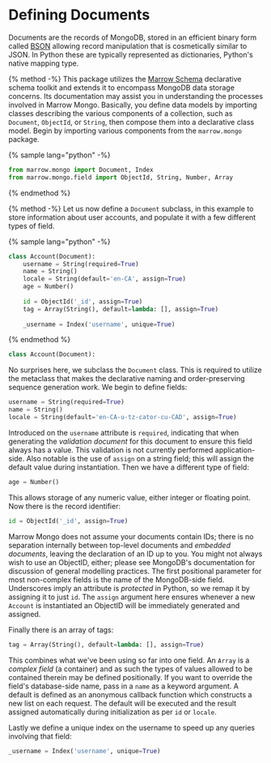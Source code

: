 # Defining Documents

Documents are the records of MongoDB, stored in an efficient binary form called [BSON](http://bsonspec.org) allowing record manipulation that is cosmetically similar to JSON. In Python these are typically represented as dictionaries, Python's native mapping type.

{% method -%}
This package utilizes the [Marrow Schema](https://github.com/marrow/schema#readme) declarative schema toolkit and extends it to encompass MongoDB data storage concerns. Its documentation may assist you in understanding the processes involved in Marrow Mongo. Basically, you define data models by importing classes describing the various components of a collection, such as ``Document``, ``ObjectId``, or ``String``, then compose them into a declarative class model. Begin by importing various components from the `marrow.mongo` package.

{% sample lang="python" -%}
```python
from marrow.mongo import Document, Index
from marrow.mongo.field import ObjectId, String, Number, Array
```
{% endmethod %}

{% method -%}
Let us now define a ``Document`` subclass, in this example to store information about user accounts, and populate it with a few different types of field.

{% sample lang="python" -%}
```python
class Account(Document):
	username = String(required=True)
	name = String()
	locale = String(default='en-CA', assign=True)
	age = Number()
	
	id = ObjectId('_id', assign=True)
	tag = Array(String(), default=lambda: [], assign=True)
	
	_username = Index('username', unique=True)
```
{% endmethod %}


```python
class Account(Document):
```

No surprises here, we subclass the `Document` class. This is required to utilize the metaclass that makes the declarative naming and order-preserving sequence generation work. We begin to define fields:

```python
username = String(required=True)
name = String()
locale = String(default='en-CA-u-tz-cator-cu-CAD', assign=True)
```

Introduced on the `username` attribute is `required`, indicating that when generating the *validation document* for this document to ensure this field always has a value. This validation is not currently performed application-side. Also notable is the use of `assign` on a string field; this will assign the default value during instantiation. Then we have a different type of field:

```python
age = Number()
```

This allows storage of any numeric value, either integer or floating point. Now there is the record identifier:

```python
id = ObjectId('_id', assign=True)
```

Marrow Mongo does not assume your documents contain IDs; there is no separation internally between top-level documents and *embedded documents*, leaving the declaration of an ID up to you. You might not always wish to use an ObjectID, either; please see MongoDB's documentation for discussion of general modelling practices. The first positional parameter for most non-complex fields is the name of the MongoDB-side field. Underscores imply an attribute is _protected_ in Python, so we remap it by assigning it to just `id`. The `assign` argument here ensures whenever a new `Account` is instantiated an ObjectID will be immediately generated and assigned.

Finally there is an array of tags:

```python
tag = Array(String(), default=lambda: [], assign=True)
```

This combines what we've been using so far into one field. An `Array` is a *complex field* (a container) and as such the types of values allowed to be contained therein may be defined positionally. If you want to override the field's database-side name, pass in a `name` as a keyword argument. A default is defined as an anonymous callback function which constructs a new list on each request. The default will be executed and the result assigned automatically during initialization as per `id` or `locale`.

Lastly we define a unique index on the username to speed up any queries involving that field:

```python
_username = Index('username', unique=True)
```
